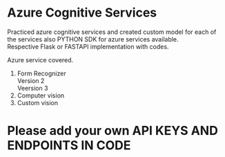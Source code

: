 # Azure Cognitive Services
Practiced azure cognitive services and created custom model for each of the services also PYTHON SDK for azure services available.<br />
Respective Flask or FASTAPI implementation with codes.<br />

Azure service covered.<br />
1) Form Recognizer <br />
    Version 2 <br />
    Veersion 3 <br />
2) Computer vision <br />
3) Custom vision <br />

# Please add your own API KEYS AND ENDPOINTS IN CODE
